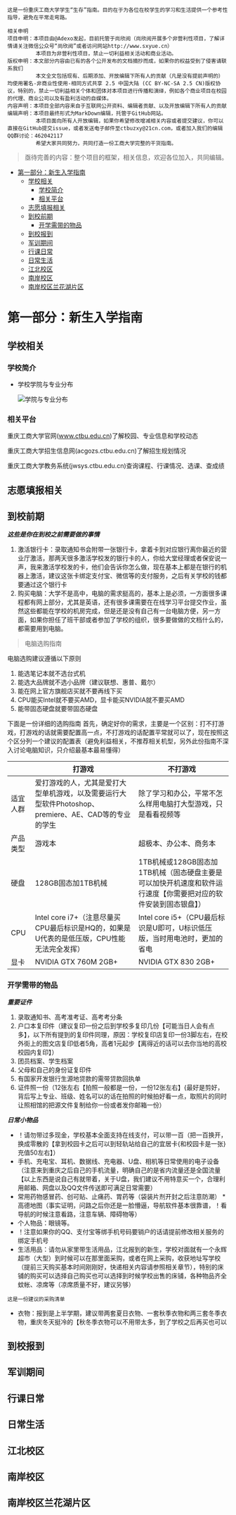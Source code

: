 ```
这是一份重庆工商大学学生“生存”指南。目的在于为各位在校学生的学习和生活提供一个参考性指导，避免在平常走弯路。
```

```
相关申明
项目申明：本项目由@Adexo发起，目前托管于尚欣阅（尚欣阅开展多个非营利性项目，了解详情请关注微信公众号“尚欣阅”或者访问网站http://www.sxyue.cn）
         本项目为非营利性项目，禁止一切利益相关活动和商业活动。
版权申明：本文部分内容由已有的各个公开发布的文档摘抄而成，如果你的权益受到了侵害请联系我们
         本文全文包括现有、后期添加、开放编辑下所有人的贡献（凡是没有提前声明的）均使用署名-非商业性使用-相同方式共享 2.5 中国大陆 (CC BY-NC-SA 2.5 CN)版权协议，特别的，禁止一切利益相关个体和团体对本项目进行传播和演绎，例如各个商业项目在校园的代理、商业公司以及有盈利活动的自媒体。
内容声明：本项目全部内容来自于互联网公开资料、编辑者贡献、以及开放编辑下所有人的贡献
编辑声明：本项目最终形式为MarkDown编辑，托管于GitHub网站。
         本项目面向所有人开放编辑，如果你希望修改增减相关内容或者提交建议，你可以直接在GitHub提交issue，或者发送电子邮件至ctbuzxy@21cn.com，或者加入我们的编辑QQ群讨论：462042117
         希望大家共同努力，共同打造一份工商大学完整的干货指南。
```
>亟待完善的内容：整个项目的框架，相关信息，欢迎各位加入，共同编辑。

<!-- TOC -->

- [第一部分：新生入学指南](#第一部分新生入学指南)
    - [学校相关](#学校相关)
        - [学校简介](#学校简介)
        - [相关平台](#相关平台)
    - [志愿填报相关](#志愿填报相关)
    - [到校前期](#到校前期)
        - [开学需带的物品](#开学需带的物品)
    - [到校报到](#到校报到)
    - [军训期间](#军训期间)
    - [行课日常](#行课日常)
    - [日常生活](#日常生活)
    - [江北校区](#江北校区)
    - [南岸校区](#南岸校区)
    - [南岸校区兰花湖片区](#南岸校区兰花湖片区)

<!-- /TOC -->

# 第一部分：新生入学指南

## 学校相关

### 学校简介
* 学校学院与专业分布
  
  ![学院与专业分布](http://wx2.sinaimg.cn/mw690/006ZZ573ly1fuhaim7hsgj30yg17cgoz.jpg)
### 相关平台

重庆工商大学官网(www.ctbu.edu.cn)了解校园、专业信息和学校动态

重庆工商大学招生信息网(acgozs.ctbu.edu.cn)了解招生规划情况

重庆工商大学教务系统(jwsys.ctbu.edu.cn)查询课程、行课情况、选课、查成绩

## 志愿填报相关

## 到校前期

***这些是你在到校之前需要做的事情***
1. 激活银行卡：录取通知书会附带一张银行卡，拿着卡到对应银行离你最近的营业厅激活，那两天很多激活学校发的银行卡的人，你给大堂经理或者保安说一声，我来激活学校发的卡，他们会告诉你怎么做，现在基本上都是在银行的机器上激活，建议这张卡绑定支付宝、微信等的支付服务，之后有关学校的钱都要通过这个银行卡
2. 购买电脑：大学不是高中，电脑的需求挺高的，基本上是必须，一方面很多课程都有网上部分，尤其是英语，还有很多课需要在在线学习平台提交作业，虽然这些都能在学校的机房完成，但是还是没有自己有一台电脑方便，另一方面，如果你担任了班干部或者参加了学校的组织，很多要做做的文档什么的，都需要用到电脑。
> 电脑选购指南

电脑选购建议遵循以下原则
1. 能选笔记本就不选台式机
2. 能选大品牌就不选小品牌（建议联想、惠普、戴尔）
3. 能在网上官方旗舰店买就不要再线下买
4. CPU能买Intel就不要买AMD，显卡能买NVIDIA就不要买AMD
5. 能带固态硬盘就要带固态硬盘

下面是一份详细的选购指南
首先，确定好你的需求，主要是一个区别：打不打游戏，打游戏的话就需要配置高一点，不打游戏的话配置平常就可以了，现在按照这个区分列一个建议的配置表（避免利益相关，不推荐相关机型，另外此份指南不深入讨论电脑知识，只介绍最基本最易懂得）

|     |打游戏|不打游戏|
|-----|-----|------|
|适宜人群|爱打游戏的人，尤其是爱打大型单机游戏，以及需要运行大型软件Photoshop、premiere、AE、CAD等的专业的学生|除了学习和办公，平常不怎么样用电脑打大型游戏，只是看看视频等|
|产品类型|游戏本|超极本、办公本、商务本|
|硬盘|128GB固态加1TB机械|1TB机械或128GB固态加1TB机械（固态硬盘主要是可以加快开机速度和软件运行速度【你需要把对应的软件安装到固态银盘】）|
|CPU|Intel core i7+（注意尽量买CPU最后标识是HQ的，如果是U代表的是低压版，CPU性能无法完全发挥）|Intel core i5+（CPU最后标识是U即可，U标识低压版，当时用电池时，更加的省电|
|显卡|NVIDIA GTX 760M 2GB+|NVIDIA GTX 830 2GB+|

### 开学需带的物品

***重要证件***

1. 录取通知书、高考准考证、高考考分条
2. 户口本复印件（建议复印一份之后到学校多复印几份【可能当日人会有点多】，以下所有提到的复印件同理，原因：学校复印店复印一份3脚左右，在校外街上的图文店复印低者5角，高者1元起步【离得近的话可以去你当地的高校校园内复印】）
3. 团员档案、学生档案
4. 父母和自己的身份证复印件
5. 有国家开发银行生源地贷款的需带贷款回执单
6. 证件照一份（12张左右【拍照一般都是一份，一份12张左右】{最好是剪好，背后写上专业、班级、姓名可以的话在拍照的时候拍好看一点，取照片的同时让照相馆的把源文件复制给你一份或者发你邮箱一份）

***日常小物品***

* ！请勿带过多现金，学校基本全面支持在线支付，可以带一百（把一百换开，换成零散的【拿到校园卡之后可以到轻轨站给自己的宜居卡{和校园卡是一张}充值50左右】）
* 手机、充电宝、耳机、数据线、充电器、U盘、相机等日常使用的电子设备（注意来到重庆之后自己的手机流量，明确自己的是省内流量还是全国流量【以上东西是说自己有就带着，关于U盘，我们建议不用特意买一个，合理利用邮箱、网盘以及QQ文件传送即可满足日常需要）
* 常用药物感冒药、创可贴、止痛药、胃药等（袋装片剂开封之后注意防潮）
 *高德地图（事实证明，问路之后你还是一脸懵逼，导航软件基本很靠谱，！看导航的时候注意看路，注意车辆、障碍物等）
* 个人物品：眼镜等。
* ！注意如果你的QQ、支付宝等绑手机号码要销户的话请提前修改相关服务的绑定手机号
* 生活用品：请勿从家里带生活用品，江北报到的新生，学校对面就有一个永辉超市（大型）到时候可以在那里面采购，或者在网上采购，收获地址写学校（提前三天购买基本时间刚刚好，快递相关内容请参照相关章节），特别的床铺的购买可以选择自己购买也可以选择到时候学校出售的床铺，各种物品齐全蚊帐、凉席等（凉席质量不好，建议另够）
```
这是一份建议的采购清单

```
* 衣物：报到是上半学期，建议带两套夏日衣物、一套秋季衣物和两三套冬季衣物，重庆冬天挺冷的【秋冬季衣物可以不用带太多，到了学校之后再买也可以 

## 到校报到

## 军训期间

## 行课日常

## 日常生活

## 江北校区

## 南岸校区

## 南岸校区兰花湖片区